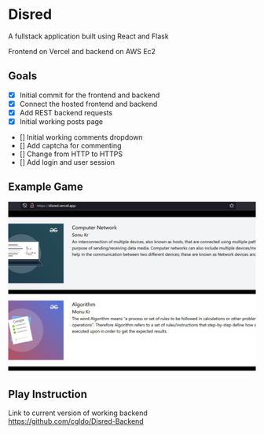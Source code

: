 # Disred
A fullstack application built using React and Flask

Frontend on Vercel and backend on AWS Ec2

## Goals
- [x] Initial commit for the frontend and backend
- [x] Connect the hosted frontend and backend
- [x] Add REST backend requests
- [x] Initial working posts page
- [] Initial working comments dropdown
- [] Add captcha for commenting
- [] Change from HTTP to HTTPS
- [] Add login and user session
## Example Game

![Gameplay](demo.jpg?raw=true "Demo screen")
## Play Instruction

Link to current version of working backend
https://github.com/cgldo/Disred-Backend











